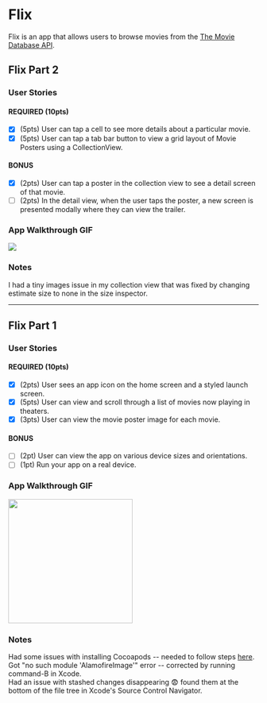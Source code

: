 # Flix

Flix is an app that allows users to browse movies from the [The Movie Database API](http://docs.themoviedb.apiary.io/#).

## Flix Part 2

### User Stories

#### REQUIRED (10pts)
- [x] (5pts) User can tap a cell to see more details about a particular movie.
- [x] (5pts) User can tap a tab bar button to view a grid layout of Movie Posters using a CollectionView.

#### BONUS
- [x] (2pts) User can tap a poster in the collection view to see a detail screen of that movie.
- [ ] (2pts) In the detail view, when the user taps the poster, a new screen is presented modally where they can view the trailer.

### App Walkthrough GIF

![](flix.gif)<!-- .element height="50%" width="50%" -->

### Notes
I had a tiny images issue in my collection view that was fixed by changing estimate size to none in the size inspector.

---

## Flix Part 1

### User Stories

#### REQUIRED (10pts)
- [x] (2pts) User sees an app icon on the home screen and a styled launch screen.
- [x] (5pts) User can view and scroll through a list of movies now playing in theaters.
- [x] (3pts) User can view the movie poster image for each movie.

#### BONUS
- [ ] (2pt) User can view the app on various device sizes and orientations.
- [ ] (1pt) Run your app on a real device.

### App Walkthrough GIF

<img src="https://media.giphy.com/media/kyvp4wgaMz6xZ5OOuK/giphy.gif" width=250><br>

### Notes
Had some issues with installing Cocoapods -- needed to follow steps [here](https://github.com/CocoaPods/CocoaPods/issues/9538#issuecomment-586581623).  
Got "no such module 'AlamofireImage'" error -- corrected by running command-B in Xcode.  
Had an issue with stashed changes disappearing 😨 found them at the bottom of the file tree in Xcode's Source Control Navigator.
